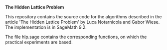 **The Hidden Lattice Problem**

This repository contains the source code for the algorithms described in the article 'The Hidden Lattice Problem' by Luca Notarnicola and Gabor Wiese.
The implementation is in SageMath 9.2.

The file hlp.sage contains the corresponding functions, on which the practical experiments are based.
